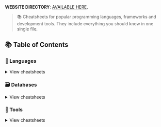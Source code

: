 **WEBSITE DIRECTORY**: [AVAILABLE HERE](https://mackka2k.github.io/index.html).

> 📚 Cheatsheets for popular programming languages, frameworks and development tools. They include everything you should know in one single file.

## 📚 Table of Contents

### 📃 Languages

<details>
<summary>View cheatsheets</summary>

#### Command line interface

- [HTML/CSS]([HTML+CSS]) | -- | [Tailwind.css]([TAILWIND-CSS])
- [JAVASCRIPT]([JAVASCRIPT]) | -- | [TypeScript]([TYPESCRIPT]) - [React.js]([REACT]) - [Node.js]([NODEJS])
- [PHP]([PHP])
- [C++]([C++])
- [C# WINFORMS]([C#-WINFORMS])
- [JAVA]([JAVA])



</details>


### 🗃️ Databases

<details>
<summary>View cheatsheets</summary>

#### SQL

- [MySQL](databases/mysql.sh)

  </details>

### 🔧 Tools

<details>
<summary>View cheatsheets</summary>

#### Development

- [Bash]([BASH]/bash.sh)
- [Emmet](tools/emmet.md)
- [Git](tools/git.sh)
- [Visual Studio Code](tools/vscode.md)

#### Infrastructure

- [Docker](tools/docker.sh) (UNDONE)
  </details>
